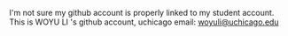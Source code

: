 I'm not sure my github account is properly linked to my student account. 
This is WOYU LI 's github account, uchicago email: woyuli@uchicago.edu
